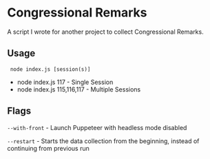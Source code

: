 # Congressional Remarks

A script I wrote for another project to collect Congressional Remarks.

## Usage
` node index.js [session(s)]`

- node index.js 117 - Single Session 
- node index.js 115,116,117 - Multiple Sessions


## Flags

`--with-front` - Launch Puppeteer with headless mode disabled

`--restart` - Starts the data collection from the beginning, instead of continuing from previous run
